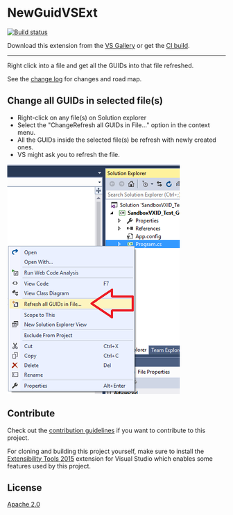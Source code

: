 # NewGuidVSExt

<!-- Replace this badge with your own-->
[![Build status](https://ci.appveyor.com/api/projects/status/mecxbbg5pk6dcyed?svg=true)](https://ci.appveyor.com/project/brunofvalli/newguidvsextension)

<!-- Update the VS Gallery link after you upload the VSIX-->
Download this extension from the [VS Gallery](https://visualstudiogallery.msdn.microsoft.com/[GuidFromGallery])
or get the [CI build](http://vsixgallery.com/extension/b3baec7f-1087-44f7-bd6d-bca6c0ef8ace/).

---------------------------------------

Right click into a file and get all the GUIDs into that file refreshed.

See the [change log](CHANGELOG.md) for changes and road map.

## Change all GUIDs in selected file(s)
- Right-click on any file(s) on Solution explorer
- Select the "ChangeRefresh all GUIDs in File..." option in the context menu.
- All the GUIDs inside the selected file(s) be refresh with newly created ones.
- VS might ask you to refresh the file.

![Context Menu](art/context-menu.png)

## Contribute
Check out the [contribution guidelines](CONTRIBUTING.md)
if you want to contribute to this project.

For cloning and building this project yourself, make sure
to install the
[Extensibility Tools 2015](https://visualstudiogallery.msdn.microsoft.com/ab39a092-1343-46e2-b0f1-6a3f91155aa6)
extension for Visual Studio which enables some features
used by this project.

## License
[Apache 2.0](LICENSE)